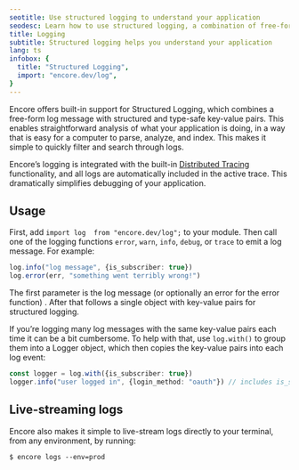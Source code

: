 ```yaml
---
seotitle: Use structured logging to understand your application
seodesc: Learn how to use structured logging, a combination of free-form log messages and type-safe key-value pairs, to understand your backend application's behavior.
title: Logging
subtitle: Structured logging helps you understand your application
lang: ts
infobox: {
  title: "Structured Logging",
  import: "encore.dev/log",
}
---
```


Encore offers built-in support for Structured Logging, which combines a free-form log message with structured and type-safe key-value pairs. This enables straightforward analysis of what your application is doing, in a way that is easy for a computer to parse, analyze, and index. This makes it simple to quickly filter and search through logs.

Encore’s logging is integrated with the built-in [Distributed Tracing](/docs/observability/tracing) functionality, and all logs are automatically included in the active trace. This dramatically simplifies debugging of your application.

## Usage
First, add `import log  from "encore.dev/log";` to your module. Then call one of the logging functions `error`, `warn`, `info`, `debug`, or `trace` to emit a log message. For example:

```ts
log.info("log message", {is_subscriber: true})
log.error(err, "something went terribly wrong!")
```

The first parameter is the log message (or optionally an error for the error function) . After that follows a single object with key-value pairs for structured logging.

If you’re logging many log messages with the same key-value pairs each time it can be a bit cumbersome. To help with that, use `log.with()` to group them into a Logger object, which then copies the key-value pairs into each log event:

```ts
const logger = log.with({is_subscriber: true})
logger.info("user logged in", {login_method: "oauth"}) // includes is_subscriber=true
```

## Live-streaming logs

Encore also makes it simple to live-stream logs directly to your terminal, from any environment, by running:

```
$ encore logs --env=prod
```
